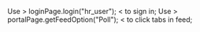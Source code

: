 Use  > loginPage.login("hr_user"); < to sign in;
Use  >  portalPage.getFeedOption("Poll"); < to click tabs in feed;